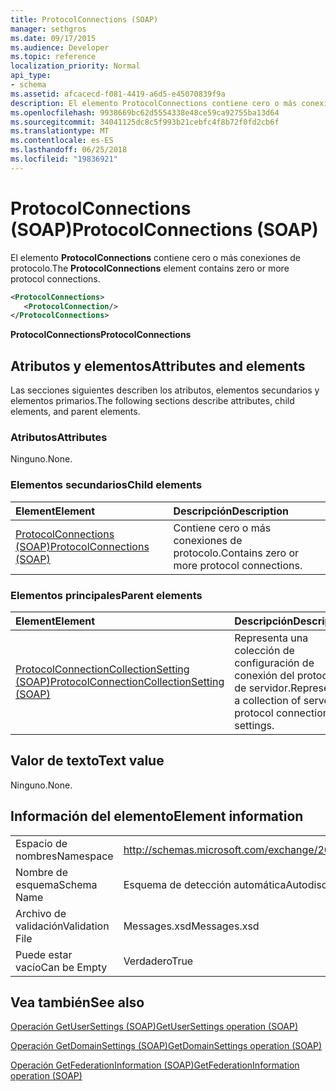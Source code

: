 ```yaml
---
title: ProtocolConnections (SOAP)
manager: sethgros
ms.date: 09/17/2015
ms.audience: Developer
ms.topic: reference
localization_priority: Normal
api_type:
- schema
ms.assetid: afcacecd-f081-4419-a6d5-e45070839f9a
description: El elemento ProtocolConnections contiene cero o más conexiones de protocolo.
ms.openlocfilehash: 9938669bc62d5554338e48ce59ca92755ba13d64
ms.sourcegitcommit: 34041125dc8c5f993b21cebfc4f8b72f0fd2cb6f
ms.translationtype: MT
ms.contentlocale: es-ES
ms.lasthandoff: 06/25/2018
ms.locfileid: "19836921"
---
```

# <a name="protocolconnections-soap"></a><span data-ttu-id="9dcb0-103">ProtocolConnections (SOAP)</span><span class="sxs-lookup"><span data-stu-id="9dcb0-103">ProtocolConnections (SOAP)</span></span>

<span data-ttu-id="9dcb0-104">El elemento **ProtocolConnections** contiene cero o más conexiones de protocolo.</span><span class="sxs-lookup"><span data-stu-id="9dcb0-104">The **ProtocolConnections** element contains zero or more protocol connections.</span></span> 
  
```XML
<ProtocolConnections>
   <ProtocolConnection/>
</ProtocolConnections>
```

 <span data-ttu-id="9dcb0-105">**ProtocolConnections**</span><span class="sxs-lookup"><span data-stu-id="9dcb0-105">**ProtocolConnections**</span></span>
## <a name="attributes-and-elements"></a><span data-ttu-id="9dcb0-106">Atributos y elementos</span><span class="sxs-lookup"><span data-stu-id="9dcb0-106">Attributes and elements</span></span>

<span data-ttu-id="9dcb0-107">Las secciones siguientes describen los atributos, elementos secundarios y elementos primarios.</span><span class="sxs-lookup"><span data-stu-id="9dcb0-107">The following sections describe attributes, child elements, and parent elements.</span></span>
  
### <a name="attributes"></a><span data-ttu-id="9dcb0-108">Atributos</span><span class="sxs-lookup"><span data-stu-id="9dcb0-108">Attributes</span></span>

<span data-ttu-id="9dcb0-109">Ninguno.</span><span class="sxs-lookup"><span data-stu-id="9dcb0-109">None.</span></span>
  
### <a name="child-elements"></a><span data-ttu-id="9dcb0-110">Elementos secundarios</span><span class="sxs-lookup"><span data-stu-id="9dcb0-110">Child elements</span></span>

|<span data-ttu-id="9dcb0-111">**Element**</span><span class="sxs-lookup"><span data-stu-id="9dcb0-111">**Element**</span></span>|<span data-ttu-id="9dcb0-112">**Descripción**</span><span class="sxs-lookup"><span data-stu-id="9dcb0-112">**Description**</span></span>|
|:-----|:-----|
|[<span data-ttu-id="9dcb0-113">ProtocolConnections (SOAP)</span><span class="sxs-lookup"><span data-stu-id="9dcb0-113">ProtocolConnections (SOAP)</span></span>](protocolconnections-soap.md) <br/> |<span data-ttu-id="9dcb0-114">Contiene cero o más conexiones de protocolo.</span><span class="sxs-lookup"><span data-stu-id="9dcb0-114">Contains zero or more protocol connections.</span></span>  <br/> |
   
### <a name="parent-elements"></a><span data-ttu-id="9dcb0-115">Elementos principales</span><span class="sxs-lookup"><span data-stu-id="9dcb0-115">Parent elements</span></span>

|<span data-ttu-id="9dcb0-116">**Element**</span><span class="sxs-lookup"><span data-stu-id="9dcb0-116">**Element**</span></span>|<span data-ttu-id="9dcb0-117">**Descripción**</span><span class="sxs-lookup"><span data-stu-id="9dcb0-117">**Description**</span></span>|
|:-----|:-----|
|[<span data-ttu-id="9dcb0-118">ProtocolConnectionCollectionSetting (SOAP)</span><span class="sxs-lookup"><span data-stu-id="9dcb0-118">ProtocolConnectionCollectionSetting (SOAP)</span></span>](protocolconnectioncollectionsetting-soap.md) <br/> |<span data-ttu-id="9dcb0-119">Representa una colección de configuración de conexión del protocolo de servidor.</span><span class="sxs-lookup"><span data-stu-id="9dcb0-119">Represents a collection of server protocol connection settings.</span></span>  <br/> |
   
## <a name="text-value"></a><span data-ttu-id="9dcb0-120">Valor de texto</span><span class="sxs-lookup"><span data-stu-id="9dcb0-120">Text value</span></span>

<span data-ttu-id="9dcb0-121">Ninguno.</span><span class="sxs-lookup"><span data-stu-id="9dcb0-121">None.</span></span>
  
## <a name="element-information"></a><span data-ttu-id="9dcb0-122">Información del elemento</span><span class="sxs-lookup"><span data-stu-id="9dcb0-122">Element information</span></span>

|||
|:-----|:-----|
|<span data-ttu-id="9dcb0-123">Espacio de nombres</span><span class="sxs-lookup"><span data-stu-id="9dcb0-123">Namespace</span></span>  <br/> |http://schemas.microsoft.com/exchange/2010/Autodiscover  <br/> |
|<span data-ttu-id="9dcb0-124">Nombre de esquema</span><span class="sxs-lookup"><span data-stu-id="9dcb0-124">Schema Name</span></span>  <br/> |<span data-ttu-id="9dcb0-125">Esquema de detección automática</span><span class="sxs-lookup"><span data-stu-id="9dcb0-125">Autodiscover schema</span></span>  <br/> |
|<span data-ttu-id="9dcb0-126">Archivo de validación</span><span class="sxs-lookup"><span data-stu-id="9dcb0-126">Validation File</span></span>  <br/> |<span data-ttu-id="9dcb0-127">Messages.xsd</span><span class="sxs-lookup"><span data-stu-id="9dcb0-127">Messages.xsd</span></span>  <br/> |
|<span data-ttu-id="9dcb0-128">Puede estar vacío</span><span class="sxs-lookup"><span data-stu-id="9dcb0-128">Can be Empty</span></span>  <br/> |<span data-ttu-id="9dcb0-129">Verdadero</span><span class="sxs-lookup"><span data-stu-id="9dcb0-129">True</span></span>  <br/> |
   
## <a name="see-also"></a><span data-ttu-id="9dcb0-130">Vea también</span><span class="sxs-lookup"><span data-stu-id="9dcb0-130">See also</span></span>



[<span data-ttu-id="9dcb0-131">Operación GetUserSettings (SOAP)</span><span class="sxs-lookup"><span data-stu-id="9dcb0-131">GetUserSettings operation (SOAP)</span></span>](getusersettings-operation-soap.md)
  
[<span data-ttu-id="9dcb0-132">Operación GetDomainSettings (SOAP)</span><span class="sxs-lookup"><span data-stu-id="9dcb0-132">GetDomainSettings operation (SOAP)</span></span>](getdomainsettings-operation-soap.md)
  
[<span data-ttu-id="9dcb0-133">Operación GetFederationInformation (SOAP)</span><span class="sxs-lookup"><span data-stu-id="9dcb0-133">GetFederationInformation operation (SOAP)</span></span>](getfederationinformation-operation-soap.md)

